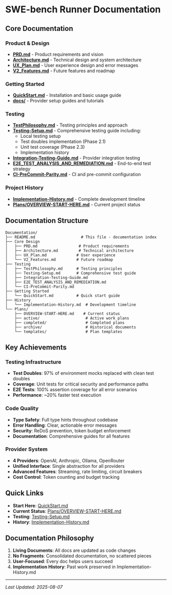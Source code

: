 # SWE-bench Runner Documentation

## Core Documentation

### Product & Design
- **[PRD.md](PRD.md)** - Product requirements and vision
- **[Architecture.md](Architecture.md)** - Technical design and system architecture
- **[UX_Plan.md](UX_Plan.md)** - User experience design and error messages
- **[V2_Features.md](V2_Features.md)** - Future features and roadmap

### Getting Started
- **[QuickStart.md](QuickStart.md)** - Installation and basic usage guide
- **[docs/](../docs/)** - Provider setup guides and tutorials

### Testing
- **[TestPhilosophy.md](TestPhilosophy.md)** - Testing principles and approach
- **[Testing-Setup.md](Testing-Setup.md)** - Comprehensive testing guide including:
  - Local testing setup
  - Test doubles implementation (Phase 2.1)
  - Unit test coverage (Phase 2.3)
  - Implementation history
- **[Integration-Testing-Guide.md](Integration-Testing-Guide.md)** - Provider integration testing
- **[E2E_TEST_ANALYSIS_AND_REMEDIATION.md](E2E_TEST_ANALYSIS_AND_REMEDIATION.md)** - End-to-end test strategy
- **[CI-PreCommit-Parity.md](CI-PreCommit-Parity.md)** - CI and pre-commit configuration

### Project History
- **[Implementation-History.md](Implementation-History.md)** - Complete development timeline
- **[Plans/OVERVIEW-START-HERE.md](Plans/OVERVIEW-START-HERE.md)** - Current project status

## Documentation Structure

```
Documentation/
├── README.md                    # This file - documentation index
├── Core Design
│   ├── PRD.md                  # Product requirements
│   ├── Architecture.md         # Technical architecture
│   ├── UX_Plan.md             # User experience
│   └── V2_Features.md         # Future roadmap
├── Testing
│   ├── TestPhilosophy.md      # Testing principles
│   ├── Testing-Setup.md       # Comprehensive test guide
│   ├── Integration-Testing-Guide.md
│   ├── E2E_TEST_ANALYSIS_AND_REMEDIATION.md
│   └── CI-PreCommit-Parity.md
├── Getting Started
│   └── QuickStart.md          # Quick start guide
├── History
│   └── Implementation-History.md  # Development timeline
└── Plans/
    ├── OVERVIEW-START-HERE.md    # Current status
    ├── active/                    # Active work plans
    ├── completed/                 # Completed plans
    ├── archive/                   # Historical documents
    └── templates/                 # Plan templates
```

## Key Achievements

### Testing Infrastructure
- **Test Doubles**: 97% of environment mocks replaced with clean test doubles
- **Coverage**: Unit tests for critical security and performance paths
- **E2E Tests**: 100% assertion coverage for all error scenarios
- **Performance**: ~20% faster test execution

### Code Quality
- **Type Safety**: Full type hints throughout codebase
- **Error Handling**: Clear, actionable error messages
- **Security**: ReDoS prevention, token budget enforcement
- **Documentation**: Comprehensive guides for all features

### Provider System
- **4 Providers**: OpenAI, Anthropic, Ollama, OpenRouter
- **Unified Interface**: Single abstraction for all providers
- **Advanced Features**: Streaming, rate limiting, circuit breakers
- **Cost Control**: Token counting and budget tracking

## Quick Links

- **Start Here**: [QuickStart.md](QuickStart.md)
- **Current Status**: [Plans/OVERVIEW-START-HERE.md](Plans/OVERVIEW-START-HERE.md)
- **Testing**: [Testing-Setup.md](Testing-Setup.md)
- **History**: [Implementation-History.md](Implementation-History.md)

## Documentation Philosophy

1. **Living Documents**: All docs are updated as code changes
2. **No Fragments**: Consolidated documentation, no scattered pieces
3. **User-Focused**: Every doc helps users succeed
4. **Implementation History**: Past work preserved in Implementation-History.md

---

*Last Updated: 2025-08-07*